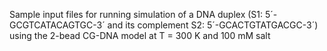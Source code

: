 Sample input files for running simulation of a DNA duplex (S1: 5´-GCGTCATACAGTGC-3´ and its complement S2: 5´-GCACTGTATGACGC-3´) using the 2-bead CG-DNA model at T = 300 K and 100 mM salt